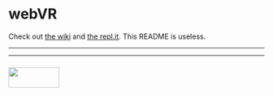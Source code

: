 # webVR

Check out [the wiki](https://github.com/elewa-academy/webVR/wiki) and [the repl.it](https://repl.it/@colevandersWands/learnathon-examples).  This README is useless.


___
___
### <a href="http://elewa.education/blog" target="_blank"><img src="https://user-images.githubusercontent.com/18554853/34921062-506450ae-f97d-11e7-875f-6feeb26ad72d.png" width="100" height="40"/></a>

